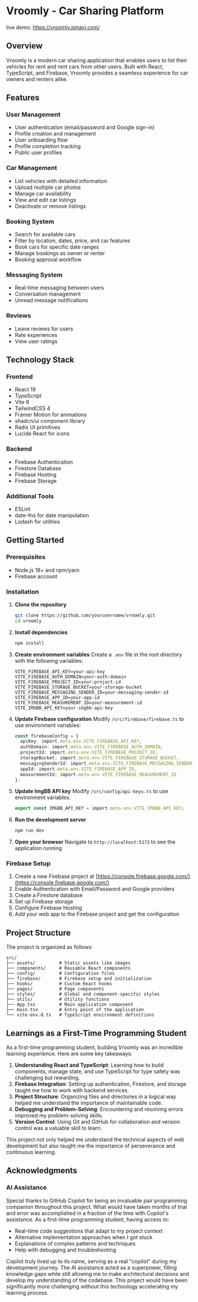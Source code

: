 # Vroomly - Car Sharing Platform

live demo: https://vroomly.pmavi.com/  

## Overview

Vroomly is a modern car sharing application that enables users to list their vehicles for rent and rent cars from other users. Built with React, TypeScript, and Firebase, Vroomly provides a seamless experience for car owners and renters alike.

## Features

### User Management
- User authentication (email/password and Google sign-in)
- Profile creation and management
- User onboarding flow
- Profile completion tracking
- Public user profiles

### Car Management
- List vehicles with detailed information
- Upload multiple car photos
- Manage car availability
- View and edit car listings
- Deactivate or remove listings

### Booking System
- Search for available cars
- Filter by location, dates, price, and car features
- Book cars for specific date ranges
- Manage bookings as owner or renter
- Booking approval workflow

### Messaging System
- Real-time messaging between users
- Conversation management
- Unread message notifications

### Reviews
- Leave reviews for users
- Rate experiences
- View user ratings

## Technology Stack

### Frontend
- React 19
- TypeScript
- Vite 6
- TailwindCSS 4
- Framer Motion for animations
- shadcn/ui component library
- Radix UI primitives
- Lucide React for icons

### Backend
- Firebase Authentication
- Firestore Database
- Firebase Hosting
- Firebase Storage

### Additional Tools
- ESLint
- date-fns for date manipulation
- Lodash for utilities

## Getting Started

### Prerequisites
- Node.js 18+ and npm/yarn
- Firebase account

### Installation

1. **Clone the repository**
   ```bash
   git clone https://github.com/yourusername/vroomly.git
   cd vroomly
   ```

2. **Install dependencies**
   ```bash
   npm install
   ```

3. **Create environment variables**
   Create a `.env` file in the root directory with the following variables:
   ```
   VITE_FIREBASE_API_KEY=your-api-key
   VITE_FIREBASE_AUTH_DOMAIN=your-auth-domain
   VITE_FIREBASE_PROJECT_ID=your-project-id
   VITE_FIREBASE_STORAGE_BUCKET=your-storage-bucket
   VITE_FIREBASE_MESSAGING_SENDER_ID=your-messaging-sender-id
   VITE_FIREBASE_APP_ID=your-app-id
   VITE_FIREBASE_MEASUREMENT_ID=your-measurement-id
   VITE_IMGBB_API_KEY=your-imgbb-api-key
   ```

4. **Update Firebase configuration**
   Modify `/src/firebase/firebase.ts` to use environment variables:

   ```typescript
   const firebaseConfig = {
     apiKey: import.meta.env.VITE_FIREBASE_API_KEY,
     authDomain: import.meta.env.VITE_FIREBASE_AUTH_DOMAIN,
     projectId: import.meta.env.VITE_FIREBASE_PROJECT_ID,
     storageBucket: import.meta.env.VITE_FIREBASE_STORAGE_BUCKET,
     messagingSenderId: import.meta.env.VITE_FIREBASE_MESSAGING_SENDER_ID,
     appId: import.meta.env.VITE_FIREBASE_APP_ID,
     measurementId: import.meta.env.VITE_FIREBASE_MEASUREMENT_ID
   };
   ```

5. **Update ImgBB API key**
   Modify `/src/config/api-keys.ts` to use environment variables:
   ```typescript
   export const IMGBB_API_KEY = import.meta.env.VITE_IMGBB_API_KEY;
   ```

6. **Run the development server**
   ```bash
   npm run dev
   ```

7. **Open your browser**
   Navigate to `http://localhost:5173` to see the application running

### Firebase Setup

1. Create a new Firebase project at [https://console.firebase.google.com/](https://console.firebase.google.com/)
2. Enable Authentication with Email/Password and Google providers
3. Create a Firestore database
4. Set up Firebase storage
5. Configure Firebase Hosting
6. Add your web app to the Firebase project and get the configuration

## Project Structure

The project is organized as follows:

```
src/
├── assets/         # Static assets like images
├── components/     # Reusable React components
├── config/         # Configuration files
├── firebase/       # Firebase setup and initialization
├── hooks/          # Custom React hooks
├── pages/          # Page components
├── styles/         # Global and component-specific styles
├── utils/          # Utility functions
├── App.tsx         # Main application component
├── main.tsx        # Entry point of the application
└── vite-env.d.ts   # TypeScript environment definitions
```

## Learnings as a First-Time Programming Student

As a first-time programming student, building Vroomly was an incredible learning experience. Here are some key takeaways:

1. **Understanding React and TypeScript**: Learning how to build components, manage state, and use TypeScript for type safety was challenging but rewarding.
2. **Firebase Integration**: Setting up authentication, Firestore, and storage taught me how to work with backend services.
3. **Project Structure**: Organizing files and directories in a logical way helped me understand the importance of maintainable code.
4. **Debugging and Problem-Solving**: Encountering and resolving errors improved my problem-solving skills.
5. **Version Control**: Using Git and GitHub for collaboration and version control was a valuable skill to learn.

This project not only helped me understand the technical aspects of web development but also taught me the importance of perseverance and continuous learning.

## Acknowledgments

### AI Assistance
Special thanks to GitHub Copilot for being an invaluable pair programming companion throughout this project. What would have taken months of trial and error was accomplished in a fraction of the time with Copilot's assistance. As a first-time programming student, having access to:

- Real-time code suggestions that adapt to my project context
- Alternative implementation approaches when I got stuck
- Explanations of complex patterns and techniques
- Help with debugging and troubleshooting

Copilot truly lived up to its name, serving as a real "copilot" during my development journey. The AI assistance acted as a superpower, filling knowledge gaps while still allowing me to make architectural decisions and develop my understanding of the codebase. This project would have been significantly more challenging without this technology accelerating my learning process.
